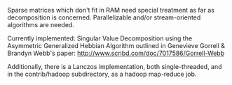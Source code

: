 Sparse matrices which don't fit in RAM need special treatment as far as decomposition is concerned.  Parallelizable and/or stream-oriented algorithms are needed.

Currently implemented: Singular Value Decomposition using the Asymmetric Generalized Hebbian Algorithm outlined in Genevieve Gorrell & Brandyn Webb's paper: http://www.scribd.com/doc/7017586/Gorrell-Webb

Additionally, there is a Lanczos implementation, both single-threaded, and in the contrib/hadoop subdirectory, as a hadoop map-reduce job.